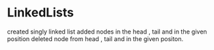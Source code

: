# LinkedLists
created singly linked list
added nodes in the head , tail and in the given position
deleted node from head , tail and in the given positon.

